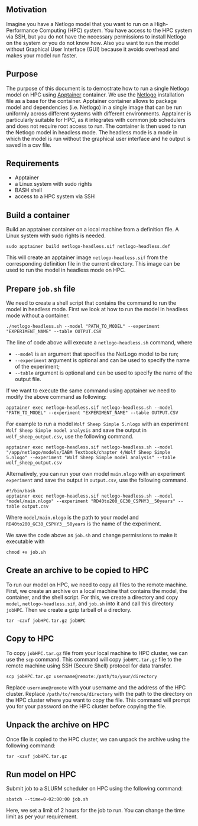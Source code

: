 ## Motivation
Imagine you have a Netlogo model that you want to run on a High-Performance Computing (HPC) system. You have access to the HPC system via SSH, but you do not have the necessary permissions to install Netlogo on the system or you do not know how. Also you want to run the model without Graphical User Interface (GUI) because it avoids overhead and makes your model run faster.

## Purpose
The purpose of this document is to demostrate how to run a single Netlogo model on HPC using [Apptainer](https://apptainer.org/) container. We use the [Netlogo](https://ccl.northwestern.edu/netlogo/6.3.0/NetLogo-6.3.0-64.tgz) installation file as a base for the container. Apptainer container allows to package model and dependencies (i.e. Netlogo) in a single image that can be run uniformly across different systems with different environments. Apptainer is particularly suitable for HPC, as it integrates with common job schedulers and does not require root access to run. The container is then used to run the Netlogo model in headless mode. The headless mode is a mode in which the model is run without the graphical user interface and he output is saved in a csv file.

## Requirements
- Apptainer 
- a Linux system with sudo rights
- BASH shell
- access to a HPC system via SSH

## Build a container
Build an apptainer container on a local machine from a definition file. A Linux system with sudo rights is needed. 

```shell
sudo apptainer build netlogo-headless.sif netlogo-headless.def
```

This will create an apptainer image `netlogo-headless.sif` from the corresponding definition file in the current directory. This image can be used to run the model in headless mode on HPC.

## Prepare `job.sh` file

We need to create a shell script that contains the command to run the model in headless mode. First we look at how to run the model in headless mode without a container.

```shell
./netlogo-headless.sh --model "PATH_TO_MODEL" --experiment "EXPERIMENT_NAME" --table OUTPUT.CSV
```
The line of code above will execute a `netlogo-headless.sh` command, where 
- `--model` is an argument that specifies the NetLogo model to be run;
- `--experiment` argument is optional and can be used to specify the name of the experiment;
- `--table` argument is optional and can be used to specify the name of the output file.

If we want to execute the same command using apptainer we need to modify the above command as following:

```shell
apptainer exec netlogo-headless.sif netlogo-headless.sh --model "PATH_TO_MODEL" --experiment "EXPERIMENT_NAME" --table OUTPUT.CSV
```

For example to run a model `Wolf Sheep Simple 5.nlogo` with an experiment `Wolf Sheep Simple model analysis` and save the output in `wolf_sheep_output.csv`, use the following command.

```shell
apptainer exec netlogo-headless.sif netlogo-headless.sh --model "/app/netlogo/models/IABM Textbook/chapter 4/Wolf Sheep Simple 5.nlogo" --experiment "Wolf Sheep Simple model analysis" --table wolf_sheep_output.csv
```

Alternatively, you can run your own model  `main.nlogo` with an experiment `experiment` and save the output in `output.csv`, use the following command.

```shell
#!/bin/bash  
apptainer exec netlogo-headless.sif netlogo-headless.sh --model "model/main.nlogo" --experiment "RD40to200_GC30_CSPHY3__50years" --table output.csv
```    
Where `model/main.nlogo` is the path to your model and `RD40to200_GC30_CSPHY3__50years` is the name of the experiment. 

We save the code above as `job.sh` and change permissions to make it executable with

```shell
chmod +x job.sh
```

## Create an archive to be copied to HPC

To run our model on HPC, we need to copy all files to the remote machine. First, we create an archive on a local machine that contains the model, the container, and the shell script. For this, we create a directory and copy `model`, `netlogo-headless.sif`, and `job.sh` into it and call this directory `jobHPC`. Then we create a gzip tarball of a directory.

```shell
tar -czvf jobHPC.tar.gz jobHPC
```

## Copy to HPC

To copy `jobHPC.tar.gz` file from your local machine to HPC cluster, we can use the `scp` command. This command will copy `jobHPC.tar.gz` file to the remote machine using SSH (Secure Shell) protocol for data transfer.

```shell
scp jobHPC.tar.gz username@remote:/path/to/your/directory
```
Replace `username@remote` with your username and the address of the HPC cluster. Replace `/path/to/remote/directory` with the path to the directory on the HPC cluster where you want to copy the file. This command will prompt you for your password on the HPC cluster before copying the file.

## Unpack the archive on HPC

Once file is copied to the HPC cluster, we can unpack the archive using the following command:

```shell
tar -xzvf jobHPC.tar.gz
```

## Run model on HPC

Submit job to a SLURM scheduler on HPC using the following command:

```shell
sbatch --time=0-02:00:00 job.sh
```
Here, we set a limit of 2 hours for the job to run. You can change the time limit as per your requirement.
